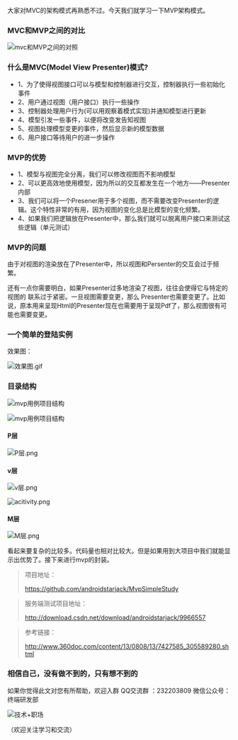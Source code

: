  大家对MVC的架构模式再熟悉不过。今天我们就学习一下MVP架构模式。


### MVC和MVP之间的对比


 
![mvc和MVP之间的对照](http://upload-images.jianshu.io/upload_images/4614633-b9bdf5938cfb90cf.png?imageMogr2/auto-orient/strip%7CimageView2/2/w/1240)





### 什么是MVC(Model View Presenter)模式?

- 1、为了使得视图接口可以与模型和控制器进行交互，控制器执行一些初始化事件
- 2、用户通过视图（用户接口）执行一些操作
- 3、控制器处理用户行为(可以用观察着模式实现)并通知模型进行更新
- 4、模型引发一些事件，以便将改变发告知视图
- 5、视图处理模型变更的事件，然后显示新的模型数据
- 6、用户接口等待用户的进一步操作

### MVP的优势
- 1、模型与视图完全分离，我们可以修改视图而不影响模型
- 2、可以更高效地使用模型，因为所以的交互都发生在一个地方——Presenter内部
- 3、我们可以将一个Presener用于多个视图，而不需要改变Presenter的逻辑。这个特性非常的有用，因为视图的变化总是比模型的变化频繁。
- 4、如果我们把逻辑放在Presenter中，那么我们就可以脱离用户接口来测试这些逻辑（单元测试）
### MVP的问题
由于对视图的渲染放在了Presenter中，所以视图和Persenter的交互会过于频繁。

还有一点你需要明白，如果Presenter过多地渲染了视图，往往会使得它与特定的视图的 联系过于紧密。一旦视图需要变更，那么 Presenter也需要变更了。比如说，原本用来呈现Html的Presenter现在也需要用于呈现Pdf了，那么视图很有可能也需要变更。



### 一个简单的登陆实例

效果图：

![效果图.gif](http://upload-images.jianshu.io/upload_images/4614633-fe15cb3965f72e93.gif?imageMogr2/auto-orient/strip)

### 目录结构

![mvp用例项目结构](http://upload-images.jianshu.io/upload_images/4614633-ba6b1ef6a29cea75.png?imageMogr2/auto-orient/strip%7CimageView2/2/w/1240)

![mvp用例项目结构](http://upload-images.jianshu.io/upload_images/4614633-92b770b14ae94a90.png?imageMogr2/auto-orient/strip%7CimageView2/2/w/1240)




#### P层

![P层.png](http://upload-images.jianshu.io/upload_images/4614633-986e4eeed1fbc72c.png?imageMogr2/auto-orient/strip%7CimageView2/2/w/1240)

#### v层

![v层.png](http://upload-images.jianshu.io/upload_images/4614633-36b23ca8437c9801.png?imageMogr2/auto-orient/strip%7CimageView2/2/w/1240)

![acitivity.png](http://upload-images.jianshu.io/upload_images/4614633-bd878a68f9e160af.png?imageMogr2/auto-orient/strip%7CimageView2/2/w/1240)

#### M层
![M层.png](http://upload-images.jianshu.io/upload_images/4614633-4030dc7cfbf47fb1.png?imageMogr2/auto-orient/strip%7CimageView2/2/w/1240)

看起来要复杂的比较多。代码量也相对比较大。但是如果用到大项目中我们就能显示出优势了。接下来进行mvp的封装。

>项目地址：
>
>https://github.com/androidstarjack/MvpSimpleStudy

> 服务端测试项目地址：
> 
> http://download.csdn.net/download/androidstarjack/9966557
> 

> 参考链接：
>
> http://www.360doc.com/content/13/0808/13/7427585_305589280.shtml



### 相信自己，没有做不到的，只有想不到的
 如果你觉得此文对您有所帮助，欢迎入群 QQ交流群 ：232203809 
微信公众号：终端研发部 

 
![技术+职场](http://upload-images.jianshu.io/upload_images/4614633-977d06f49c7ba7be.jpg?imageMogr2/auto-orient/strip%7CimageView2/2/w/1240)

（欢迎关注学习和交流） 
 
